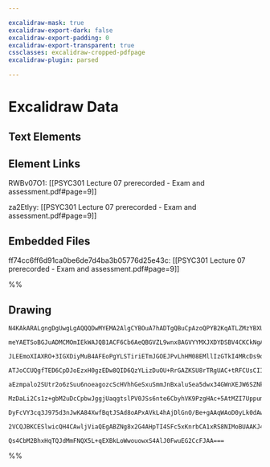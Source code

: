 ```yaml
---

excalidraw-mask: true
excalidraw-export-dark: false
excalidraw-export-padding: 0
excalidraw-export-transparent: true
cssclasses: excalidraw-cropped-pdfpage
excalidraw-plugin: parsed

---
```

# Excalidraw Data
## Text Elements
## Element Links
RWBv07O1: [[PSYC301 Lecture 07 prerecorded - Exam and assessment.pdf#page=9]]

za2Etlyy: [[PSYC301 Lecture 07 prerecorded - Exam and assessment.pdf#page=9]]

## Embedded Files
ff74cc6ff6d91ca0be6de7d4ba3b05776d25e43c: [[PSYC301 Lecture 07 prerecorded - Exam and assessment.pdf#page=9]]

%%
## Drawing
```compressed-json
N4KAkARALgngDgUwgLgAQQQDwMYEMA2AlgCYBOuA7hADTgQBuCpAzoQPYB2KqATLZMzYBXUtiRoIACyhQ4zZAHoFAc0JRJQgEYA6bGwC2CgF7N6hbEcK4OCtptbErHALRY8RMpWdx8Q1TdIEfARcZgRmBShcZQUebQBWbR4aOiCEfQQOKGZuAG1wMFAwYuh4cXRCfWikfhLGFnYuND4CyHrWTgA5TjFuAHYANgBmeKGxgYAGWshCDmIsbghcCZTi

meYAETSoBGJuADMCMOmIEkWAJQB1ACF6Cb6AeQBGVZL9wnx8AGVYYMXJXDYDSBV4CKCkNgAawQlxI6m4TxOzHBUIQPxgfwkgg8oIgEL8kg44RyaERrQgbDggLUMAREym5OsykxqAZawgmG4bJKtLQ3LBEOhAGE2Pg2KRFgBiekylYnTSAyHKfFzEViiUScHWZhUwJZXEUOGSbjxenaWUW2UDE6SBCEZTSbg8AAcTyS8SRCF2JoALD74h7ycrhHAA

JLEEmoXIAXRO+3IGXDiyMuB4AFEoPgYLSTiriETmJGOEJPvLhHM08EMllIzGTkI4MRcDs9qS+kMJj6AJw+p4BiYDa3kogcSGLXK5S48CY8H2oABiH3CCgACl8AJpCjtPVAAGQQ2CgIgQrL6qDggUCelI82IqGcqDTmFw+lQ1jvoTCherUG0jf2kpUsoCAALxdtG0a4mK2DQq2qDgkICBIlER6RhAiBzLMyi4u8wRJhI+z7H0PrYNgAyEQMxBdk8e

ATJoCCUQgfTED6CpDJoEzxH0gzEDw8QID6QzYLizDuOU+RrGAZKSU8rTRgUAC+tRFCUsCIIs8YvjU5LtI03BDCculdD05TxC6zpDAMrpDuyszzJyEi4C8JyEJs2zemghz4Mc5JnBIKbppm2Y4R83y/OUUiAsC2nssigowkaTrIfF6IshA2JnLmwgOgWkb8hSVLYDSdL5UyLL5Q5rInLyVXknFqJquKUoyriCowcGQiqqKTWauQHA6rgepQAaiVoK

aEzmpalo2SUtr2o6zSuu6noeagozcScHVhhGeSxuSmmJnBxaluSea5dwx34GWnXEJW6SZNku31o2zarU87adj2fZmYJJwjmOEgTlOM5zouwQRGum7bnuB5HoEp7npeB7ire96Ps+r7vm+hbEj+f7EABQGgeBkF/WwMGrV5PnshwWmLAAgsQABWQjIqgB0nlAbCoNgEJwKglTVNoqCM3eaQ/sw7PiqgVTMJCaCXJIagnswkhsBQzDUKg1z4IqqBK/

MzDaLi2Cs1z+gbM2uDcCpbwJggjUaqgtslPV0JSs6nte6CbyhVK9PzgHAc+5AtMZI7Uppum0cQK0YAKa0CfFEne2QLgcBwD8r02wU0C2hkixEA6w21AwhAIBQ1yKh1XXqlK8TEA3DevBApukENoY7PoPzxRHEiaLrMEt23Hdd1X7V5n36AD4qw8iKP6Rg2FGIRRleylyPD2d+kPeorCxDwqSG/z1vXe79CqWr6KmW55vWTb/o5zZYSxJcsf7en+k

DyFcVY3cq3J975d3nJwKA84XwfBqtJSAd8oAPxAVkL4hAjDlGnO/Be+gAAqWAoD0yLk0dAwR9gl1voAuBZ8oikFwe3dWtpcBHRLFdUhH8gHpDTHMemNCKB0LgksLhc8WHkPSJwiEFBMFlEWHmFuokISfAABoIiGNoPsfRnQ9nbFZH005RilxkaKfA64ESTG0MMCyLoJhDC7F2HgxFS5GDYAYHO7J6AEEQgibQQweCzkUugz+j9yz5lfliAEpA4At

2VCQJBKCESlwicQH4CAwljViaQEgABZNg8x2G4AHpTI4SFc5xKnrbCA1xRS8NIMoBUAAKJ4QxESoDqQ0ppWsJrxAAJS4nOAgZQJZBqSKqbgWpTxnRayeCMsZEzWQJE6T45hQ1z4IG/lARoRZGGlw5t0uYTAsJOJKJkHJwQ4IIQKeybARAknwVIIhE4YdygnJOMITMsx7nXIQHMkodgmaw2YF8WmcAMlZNprkuCVNTlp0PIQRgmCHH4D2ZANSq80i

Qs4CbM2BhxHqTQJdMmFNQX5L+qEXBkLoWwouowxS4AlJ0FwuEG2CcFJAA===
```
%%